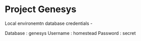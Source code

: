 Project Genesys
==============

Local environemtn database credentials - 

Database : genesys
Username : homestead
Password : secret